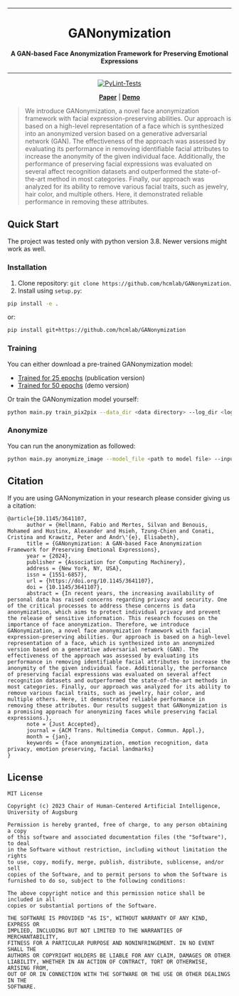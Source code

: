 <div align="center">

______________________________________________________________________
# GANonymization

#### A GAN-based Face Anonymization Framework for Preserving Emotional Expressions
______________________________________________________________________

[![PyLint-Tests](https://github.com/hcmlab/GANonymization/actions/workflows/pylint.yml/badge.svg?branch=main&event=push)](https://github.com/hcmlab/GANonymization/actions/workflows/pylint.yml)

[**Paper**](https://dl.acm.org/doi/10.1145/3641107)
|
[**Demo**](https://hcmlab.github.io/GANonymization/)

</div>

> We introduce GANonymization, a novel face anonymization framework with facial expression-preserving abilities. Our approach is based on a high-level representation of a face which is synthesized into an anonymized version based on a generative adversarial network (GAN). The effectiveness of the approach was assessed by evaluating its performance in removing identifiable facial attributes to increase the anonymity of the given individual face. Additionally, the performance of preserving facial expressions was evaluated on several affect recognition datasets and outperformed the state-of-the-art method in most categories. Finally, our approach was analyzed for its ability to remove various facial traits, such as jewelry, hair color, and multiple others. Here, it demonstrated reliable performance in removing these attributes.

## Quick Start

The project was tested only with python version 3.8. Newer versions might work as well.

### Installation

1. Clone repository: `git clone https://github.com/hcmlab/GANonymization`.
2. Install using `setup.py`:

```bash
pip install -e .
```

or:

```bash
pip install git+https://github.com/hcmlab/GANonymization
```

### Training

You can either download a pre-trained GANonymization model:

* [Trained for 25 epochs](https://mediastore.rz.uni-augsburg.de/get/NsLjQYey65/) (publication version)
* [Trained for 50 epochs](https://mediastore.rz.uni-augsburg.de/get/Sfle_etB1D/) (demo version)

Or train the GANonymization model yourself:

```bash
python main.py train_pix2pix --data_dir <data directory> --log_dir <log directory> --models_dir <models directory> --output_dir <output directory> --dataset_name <name of the dataset>
```

### Anonymize

You can run the anonymization as followed:

```bash
python main.py anonymize_image --model_file <path to model file> --input_file <image file> --output_file <output file>
```

## Citation

If you are using GANonymization in your research please consider giving us a citation:

```
@article{10.1145/3641107,
      author = {Hellmann, Fabio and Mertes, Silvan and Benouis, Mohamed and Hustinx, Alexander and Hsieh, Tzung-Chien and Conati, Cristina and Krawitz, Peter and Andr\'{e}, Elisabeth},
      title = {GANonymization: A GAN-based Face Anonymization Framework for Preserving Emotional Expressions},
      year = {2024},
      publisher = {Association for Computing Machinery},
      address = {New York, NY, USA},
      issn = {1551-6857},
      url = {https://doi.org/10.1145/3641107},
      doi = {10.1145/3641107},
      abstract = {In recent years, the increasing availability of personal data has raised concerns regarding privacy and security. One of the critical processes to address these concerns is data anonymization, which aims to protect individual privacy and prevent the release of sensitive information. This research focuses on the importance of face anonymization. Therefore, we introduce GANonymization, a novel face anonymization framework with facial expression-preserving abilities. Our approach is based on a high-level representation of a face, which is synthesized into an anonymized version based on a generative adversarial network (GAN). The effectiveness of the approach was assessed by evaluating its performance in removing identifiable facial attributes to increase the anonymity of the given individual face. Additionally, the performance of preserving facial expressions was evaluated on several affect recognition datasets and outperformed the state-of-the-art methods in most categories. Finally, our approach was analyzed for its ability to remove various facial traits, such as jewelry, hair color, and multiple others. Here, it demonstrated reliable performance in removing these attributes. Our results suggest that GANonymization is a promising approach for anonymizing faces while preserving facial expressions.},
      note = {Just Accepted},
      journal = {ACM Trans. Multimedia Comput. Commun. Appl.},
      month = {jan},
      keywords = {face anonymization, emotion recognition, data privacy, emotion preserving, facial landmarks}
}
```

## License

```
MIT License

Copyright (c) 2023 Chair of Human-Centered Artificial Intelligence, University of Augsburg

Permission is hereby granted, free of charge, to any person obtaining a copy
of this software and associated documentation files (the "Software"), to deal
in the Software without restriction, including without limitation the rights
to use, copy, modify, merge, publish, distribute, sublicense, and/or sell
copies of the Software, and to permit persons to whom the Software is
furnished to do so, subject to the following conditions:

The above copyright notice and this permission notice shall be included in all
copies or substantial portions of the Software.

THE SOFTWARE IS PROVIDED "AS IS", WITHOUT WARRANTY OF ANY KIND, EXPRESS OR
IMPLIED, INCLUDING BUT NOT LIMITED TO THE WARRANTIES OF MERCHANTABILITY,
FITNESS FOR A PARTICULAR PURPOSE AND NONINFRINGEMENT. IN NO EVENT SHALL THE
AUTHORS OR COPYRIGHT HOLDERS BE LIABLE FOR ANY CLAIM, DAMAGES OR OTHER
LIABILITY, WHETHER IN AN ACTION OF CONTRACT, TORT OR OTHERWISE, ARISING FROM,
OUT OF OR IN CONNECTION WITH THE SOFTWARE OR THE USE OR OTHER DEALINGS IN THE
SOFTWARE.
```
